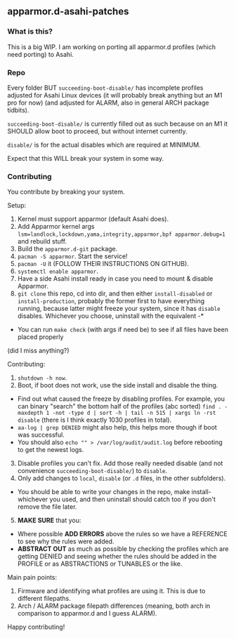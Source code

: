 ## apparmor.d-asahi-patches

### What is this?

This is a big WIP. I am working on porting all apparmor.d profiles (which need porting) to Asahi.

### Repo

Every folder BUT `succeeding-boot-disable/` has incomplete profiles adjusted for Asahi Linux devices (it will probably break anything but an M1 pro for now) (and adjusted for ALARM, also in general ARCH package tidbits).

`succeeding-boot-disable/` is currently filled out as such because on an M1 it SHOULD allow boot to proceed, but without internet currently.

`disable/` is for the actual disables which are required at MINIMUM.

Expect that this WILL break your system in some way.

### Contributing

You contribute by breaking your system.

Setup:

1. Kernel must support apparmor (default Asahi does).
2. Add Apparmor kernel args `lsm=landlock,lockdown,yama,integrity,apparmor,bpf apparmor.debug=1` and rebuild stuff.
3. Build the `apparmor.d-git` package.
4. `pacman -S apparmor`. Start the service!
5. `pacman -U` it (FOLLOW THEIR INSTRUCTIONS ON GITHUB).
6. `systemctl enable apparmor`.
7. Have a side Asahi install ready in case you need to mount & disable Apparmor.
8. `git clone` this repo, cd into dir, and then either `install-disabled` or `install-production`, probably the former first to have everything running, because latter might freeze your system, since it has `disable` disables. Whichever you choose, uninstall with the equivalent -*
  * You can run `make check` (with args if need be) to see if all files have been placed properly

(did I miss anything?)

Contributing:

1. `shutdown -h now`.
2. Boot, if boot does not work, use the side install and disable the thing. 
  * Find out what caused the freeze by disabling profiles. For example, you can binary "search" the bottom half of the profiles (abc sorted) `find . -maxdepth 1 -not -type d | sort -h | tail -n 515 | xargs ln -rst disable` (there is I think exactly 1030 profiles in total).
  * `aa-log | grep DENIED` might also help, this helps more though if boot was successful.
  * You should also `echo "" > /var/log/audit/audit.log` before rebooting to get the newest logs.
3. Disable profiles you can't fix. Add those really needed disable (and not convenience `succeeding-boot-disable/`) to `disable`.
4. Only add changes to `local`, `disable` (or `.d` files, in the other subfolders).
  * You should be able to write your changes in the repo, make install- whichever you used, and then uninstall should catch too if you don't remove the file later.
5. **MAKE SURE** that you:
  * Where possible **ADD ERRORS** above the rules so we have a REFERENCE to see why the rules were added.
  * **ABSTRACT OUT** as much as possible by checking the profiles which are getting DENIED and seeing whether the rules should be added in the PROFILE or as ABSTRACTIONS or TUNABLES or the like.


Main pain points:

1. Firmware and identifying what profiles are using it. This is due to different filepaths.
2. Arch / ALARM package filepath differences (meaning, both arch in comparison to apparmor.d and I guess ALARM).

Happy contributing!
